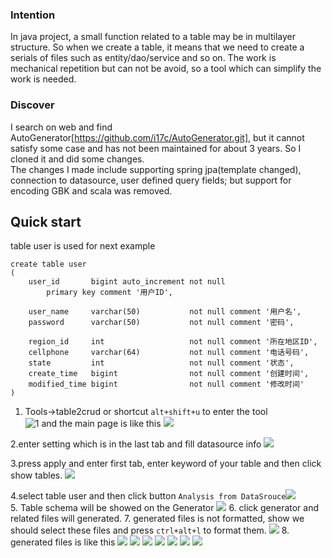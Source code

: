 ### Intention
In java project, a small function related to a table may be in multilayer structure. So when we create a table, it means that we  need to create
 a serials of files such as entity/dao/service and so on. The work  is mechanical repetition but can not be avoid, so a tool which can simplify the work is needed.
 
### Discover
I search on web and find AutoGenerator[https://github.com/i17c/AutoGenerator.git], but it cannot satisfy some case and has not been
maintained for about 3 years. So I cloned it and did some changes.  
The changes I made include supporting spring jpa(template changed), 
 connection to datasource, 
 user defined query fields;
 but support for encoding GBK and scala was removed.

## Quick start  
table user is used for next example
  ```
  create table user
  (
      user_id       bigint auto_increment not null
          primary key comment '用户ID',
  
      user_name     varchar(50)           not null comment '用户名',
      password      varchar(50)           not null comment '密码',
  
      region_id     int                   not null comment '所在地区ID',
      cellphone     varchar(64)           not null comment '电话号码',
      state         int                   not null comment '状态',
      create_time   bigint                not null comment '创建时间',
      modified_time bigint                not null comment '修改时间'
  )

  ```
1. Tools->table2crud or shortcut ```alt+shift+u``` to enter the tool  
![1](docs/screenshot/1.entrance.png)
and the main page is like this
![](docs/screenshot/2.main.png)

2.enter setting which is in the last tab
and fill datasource info
![](docs/screenshot/3.setting.png)

3.press apply and enter first tab, enter keyword of your table and then click show tables.
![](docs/screenshot/4.SelectTable.png)

4.select table user and then click button ```Analysis from DataSrouce```![](docs/screenshot/5.tableSelected.png)  
5. Table schema will be showed on the Generator
![](docs/screenshot/7.generate.png) 
6. click generator and related files will generated.
7. generated files is not formatted, show we should select these files and press ```ctrl+alt+l``` to format them.
![](docs/screenshot/8.generateFiles.png)
8. generated files is like this
![](docs/screenshot/9.entity.png)
![](docs/screenshot/10.dao.png)
![](docs/screenshot/11.manager.png)
![](docs/screenshot/12.managerimpl.png)
![](docs/screenshot/13.service.png)
![](docs/screenshot/14.serviceimpl.png)
![](docs/screenshot/15.controller.png)
 

